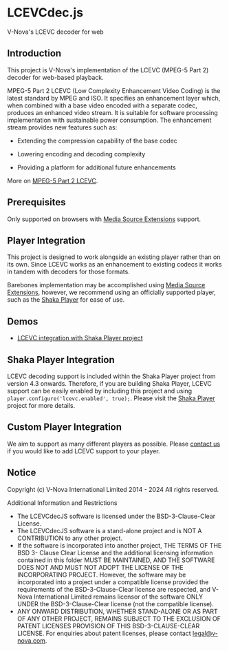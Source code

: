 # LCEVCdec.js 
V-Nova's LCEVC decoder for web 

## Introduction 


This project is V-Nova's implementation of the LCEVC (MPEG-5 Part 2) decoder for web-based playback. 


MPEG-5 Part 2 LCEVC (Low Complexity Enhancement Video Coding) is the latest standard by MPEG and ISO. It specifies an enhancement layer which, when combined with a base video encoded with a separate codec, produces an enhanced video stream. It is suitable for software processing implementation with sustainable power consumption. The enhancement stream provides new features such as: 

- Extending the compression capability of the base codec 

- Lowering encoding and decoding complexity 

- Providing a platform for additional future enhancements 

More on [MPEG-5 Part 2 LCEVC](https://www.lcevc.org/).  
## Prerequisites 

Only supported on browsers with [Media Source Extensions](https://caniuse.com/?search=media%20source%20extensions) support. 

## Player Integration 

This project is designed to work alongside an existing player rather than on its own. Since LCEVC works as an enhancement to existing codecs it works in tandem with decoders for those formats. 

Barebones implementation may be accomplished using [Media Source Extensions](https://developer.mozilla.org/en-US/docs/Web/API/MediaSource), however, we recommend using an officially supported player, such as the [Shaka Player](https://github.com/shaka-project/shaka-player) for ease of use. 
## Demos 
- [LCEVC integration with Shaka Player project]( https://shaka-player-demo.appspot.com/demo/#panel=ALL_CONTENT;panelData=LCEVC;build=uncompiled)  


## Shaka Player Integration 

LCEVC decoding support is included within the Shaka Player project from version 4.3 onwards. Therefore, if you are building Shaka Player, LCEVC support can be easily enabled by including this project and using `player.configure('lcevc.enabled', true);`. Please visit the [Shaka Player](Shaka-Player) project for more details. 

## Custom Player Integration 

We aim to support as many different players as possible. Please [contact us](https://www.v-nova.com/) if you would like to add LCEVC support to your player. 

## Notice

Copyright (c) V-Nova International Limited 2014 - 2024
All rights reserved.

Additional Information and Restrictions

 * The LCEVCdecJS software is licensed under the BSD-3-Clause-Clear License.
 * The LCEVCdecJS software is a stand-alone project and is NOT A CONTRIBUTION to any
other project.
 * If the software is incorporated into another project, THE TERMS OF THE BSD 3-
Clause Clear License and the additional licensing information contained in this folder
MUST BE MAINTAINED, AND THE SOFTWARE DOES NOT AND MUST NOT ADOPT THE LICENSE OF THE
INCORPORATING PROJECT. However, the software may be incorporated into a project under
a compatible license provided the requirements of the BSD-3-Clause-Clear license are
respected, and V-Nova International Limited remains licensor of the software ONLY
UNDER the BSD-3-Clause-Clear license (not the compatible license).
 * ANY ONWARD DISTRIBUTION, WHETHER STAND-ALONE OR AS PART OF ANY OTHER PROJECT,
REMAINS SUBJECT TO THE EXCLUSION OF PATENT LICENSES PROVISION OF THIS
BSD-3-CLAUSE-CLEAR LICENSE. For enquiries about patent licenses, please contact
legal@v-nova.com.